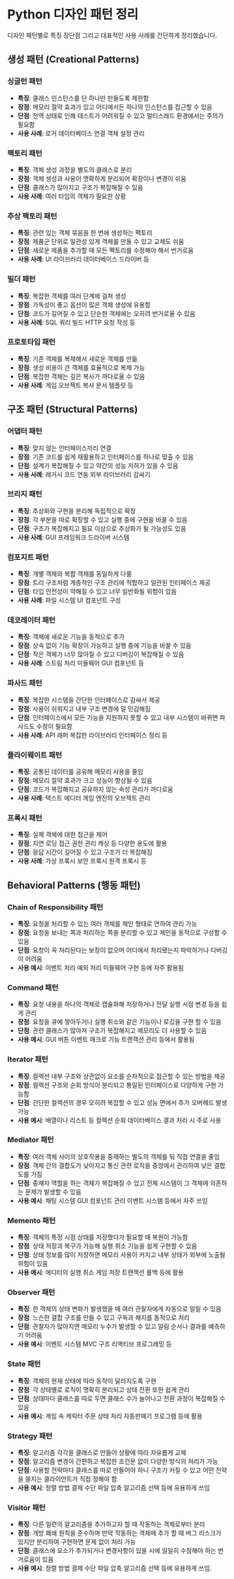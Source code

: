 # Python 디자인 패턴 정리

디자인 패턴별로 특징 장단점 그리고 대표적인 사용 사례를 간단하게 정리했습니다.

## 생성 패턴 (Creational Patterns)

### 싱글턴 패턴

- **특징**: 클래스 인스턴스를 단 하나만 만들도록 제한함
- **장점**: 메모리 절약 효과가 있고 어디에서든 하나의 인스턴스를 접근할 수 있음
- **단점**: 전역 상태로 인해 테스트가 어려워질 수 있고 멀티스레드 환경에서는 주의가 필요함
- **사용 사례**: 로거 데이터베이스 연결 객체 설정 관리

### 팩토리 패턴

- **특징**: 객체 생성 과정을 별도의 클래스로 분리
- **장점**: 객체 생성과 사용이 명확하게 분리되어 확장이나 변경이 쉬움
- **단점**: 클래스가 많아지고 구조가 복잡해질 수 있음
- **사용 사례**: 여러 타입의 객체가 필요한 상황

### 추상 팩토리 패턴

- **특징**: 관련 있는 객체 묶음을 한 번에 생성하는 팩토리
- **장점**: 제품군 단위로 일관성 있게 객체를 만들 수 있고 교체도 쉬움
- **단점**: 새로운 제품을 추가할 때 모든 팩토리를 수정해야 해서 번거로움
- **사용 사례**: UI 라이브러리 데이터베이스 드라이버 등

### 빌더 패턴

- **특징**: 복잡한 객체를 여러 단계에 걸쳐 생성
- **장점**: 가독성이 좋고 옵션이 많은 객체 생성에 유용함
- **단점**: 코드가 길어질 수 있고 단순한 객체에는 오히려 번거로울 수 있음
- **사용 사례**: SQL 쿼리 빌드 HTTP 요청 작성 등

### 프로토타입 패턴

- **특징**: 기존 객체를 복제해서 새로운 객체를 만듦
- **장점**: 생성 비용이 큰 객체를 효율적으로 복제 가능
- **단점**: 복잡한 객체는 깊은 복사가 까다로울 수 있음
- **사용 사례**: 게임 오브젝트 복사 문서 템플릿 등

## 구조 패턴 (Structural Patterns)

### 어댑터 패턴

- **특징**: 맞지 않는 인터페이스끼리 연결
- **장점**: 기존 코드를 쉽게 재활용하고 인터페이스를 하나로 맞출 수 있음
- **단점**: 설계가 복잡해질 수 있고 약간의 성능 저하가 있을 수 있음
- **사용 사례**: 레거시 코드 연동 외부 라이브러리 감싸기

### 브리지 패턴

- **특징**: 추상화와 구현을 분리해 독립적으로 확장
- **장점**: 각 부분을 따로 확장할 수 있고 실행 중에 구현을 바꿀 수 있음
- **단점**: 구조가 복잡해지고 필요 이상으로 추상화가 될 가능성도 있음
- **사용 사례**: GUI 프레임워크 드라이버 시스템

### 컴포지트 패턴

- **특징**: 개별 객체와 복합 객체를 동일하게 다룸
- **장점**: 트리 구조처럼 계층적인 구조 관리에 적합하고 일관된 인터페이스 제공
- **단점**: 타입 안전성이 약해질 수 있고 너무 일반화될 위험이 있음
- **사용 사례**: 파일 시스템 UI 컴포넌트 구성

### 데코레이터 패턴

- **특징**: 객체에 새로운 기능을 동적으로 추가
- **장점**: 상속 없이 기능 확장이 가능하고 실행 중에 기능을 바꿀 수 있음
- **단점**: 작은 객체가 너무 많아질 수 있고 디버깅이 복잡해질 수 있음
- **사용 사례**: 스트림 처리 미들웨어 GUI 컴포넌트 등

### 파사드 패턴

- **특징**: 복잡한 시스템을 간단한 인터페이스로 감싸서 제공
- **장점**: 사용이 쉬워지고 내부 구조 변경에 덜 민감해짐
- **단점**: 인터페이스에서 모든 기능을 지원하지 못할 수 있고 내부 시스템이 바뀌면 파사드도 수정이 필요함
- **사용 사례**: API 래퍼 복잡한 라이브러리 인터페이스 정리 등

### 플라이웨이트 패턴

- **특징**: 공통된 데이터를 공유해 메모리 사용을 줄임
- **장점**: 메모리 절약 효과가 크고 성능이 향상될 수 있음
- **단점**: 코드가 복잡해지고 공유하지 않는 속성 관리가 까다로움
- **사용 사례**: 텍스트 에디터 게임 엔진의 오브젝트 관리

### 프록시 패턴

- **특징**: 실제 객체에 대한 접근을 제어
- **장점**: 지연 로딩 접근 권한 관리 캐싱 등 다양한 용도에 활용
- **단점**: 응답 시간이 길어질 수 있고 구조가 더 복잡해짐
- **사용 사례**: 가상 프록시 보안 프록시 원격 프록시 등

## Behavioral Patterns (행동 패턴)

### Chain of Responsibility 패턴

- **특징**: 요청을 처리할 수 있는 여러 객체를 체인 형태로 연하여 관리 가능
- **장점**: 요청을 보내는 쪽과 처리하는 쪽을 분리할 수 있고 체인을 동적으로 구성할 수 있음
- **단점**: 요청이 꼭 처리된다는 보장이 없으며 어디에서 처리됐는지 파악하거나 디버깅이 어려움
- **사용 예시**: 이벤트 처리 예외 처리 미들웨어 구현 등에 자주 활용됨

### Command 패턴

- **특징**: 요청 내용을 하나의 객체로 캡슐화해 저장하거나 전달 실행 시점 변경 등을 쉽게 관리
- **장점**: 요청을 큐에 쌓아두거나 실행 취소와 같은 기능이나 로깅을 구현 할 수 있음
- **단점**: 관련 클래스가 많아져 구조가 복잡해지고 메모리도 더 사용할 수 있음
- **사용 예시**: GUI 버튼 이벤트 매크로 기능 트랜잭션 관리 등에서 활용됨

### Iterator 패턴

- **특징**: 컬렉션 내부 구조와 상관없이 요소를 순차적으로 접근할 수 있는 방법을 제공
- **장점**: 컬렉션 구조와 순회 방식이 분리되고 통일된 인터페이스로 다양하게 구현 가능함
- **단점**: 간단한 컬렉션의 경우 오히려 복잡할 수 있고 성능 면에서 추가 오버헤드 발생 가능
- **사용 예시**: 배열이나 리스트 등 컬렉션 순회 데이터베이스 결과 처리 시 주로 사용

### Mediator 패턴

- **특징**: 여러 객체 사이의 상호작용을 중재하는 별도의 객체를 둬 직접 연결을 줄임
- **장점**: 객체 간의 결합도가 낮아지고 통신 관련 로직을 중앙에서 관리하여 낮은 결합도를 가짐
- **단점**: 중재자 역할을 하는 객체가 복잡해질 수 있고 전체 시스템이 그 객체에 의존하는 문제가 발생할 수 있음
- **사용 예시**: 채팅 시스템 GUI 컴포넌트 관리 이벤트 시스템 등에서 자주 쓰임

### Memento 패턴

- **특징**: 객체의 특정 시점 상태를 저장했다가 필요할 때 복원이 가능함
- **장점**: 상태 저장과 복구가 가능해 실행 취소 기능을 쉽게 구현할 수 있음
- **단점**: 상태 정보를 많이 저장하면 메모리 사용이 커지고 내부 상태가 외부에 노출될 위험이 있음
- **사용 예시**: 에디터의 실행 취소 게임 저장 트랜잭션 롤백 등에 활용

### Observer 패턴

- **특징**: 한 객체의 상태 변화가 발생했을 때 여러 관찰자에게 자동으로 알릴 수 있음
- **장점**: 느슨한 결합 구조를 만들 수 있고 구독과 해지를 동적으로 처리
- **단점**: 관찰자가 많아지면 메모리 누수가 발생할 수 있고 알림 순서나 결과를 예측하기 어려움
- **사용 예시**: 이벤트 시스템 MVC 구조 리액티브 프로그래밍 등

### State 패턴

- **특징**: 객체의 현재 상태에 따라 동작이 달라지도록 구현
- **장점**: 각 상태별로 로직이 명확히 분리되고 상태 전환 또한 쉽게 관리
- **단점**: 상태마다 클래스를 따로 두면 클래스 수가 늘어나고 전환 과정이 복잡해질 수 있음
- **사용 예시**: 게임 속 캐릭터 주문 상태 처리 자동판매기 프로그램 등에 활용

### Strategy 패턴

- **특징**: 알고리즘 각각을 클래스로 만들어 상황에 따라 자유롭게 교체
- **장점**: 알고리즘 변경이 간편하고 복잡한 조건문 없이 다양한 방식의 처리가 가능
- **단점**: 사용할 전략마다 클래스를 따로 만들어야 하니 구조가 커질 수 있고 어떤 전략을 쓸지는 클라이언트가 직접 정해야 함
- **사용 예시**: 정렬 방법 결제 수단 파일 압축 알고리즘 선택 등에 유용하게 쓰임

### Visitor 패턴

- **특징**: 다른 일련의 알고리즘을 추가하고자 할 때 작동하는 객체로부터 분리
- **장점**: 개방 폐쇄 원칙을 준수하며 만약 작동하는 객체에 추가 할 때 버그 리스크가 있지만 분리하여 구현하면 문제 없이 처리 가능
- **단점**: 클래스에 요소가 추가되거나 변경사항이 있을 시에 일일히 수정해야 하는 번거로움이 있음
- **사용 예시**: 정렬 방법 결제 수단 파일 압축 알고리즘 선택 등에 유용하게 쓰임.
